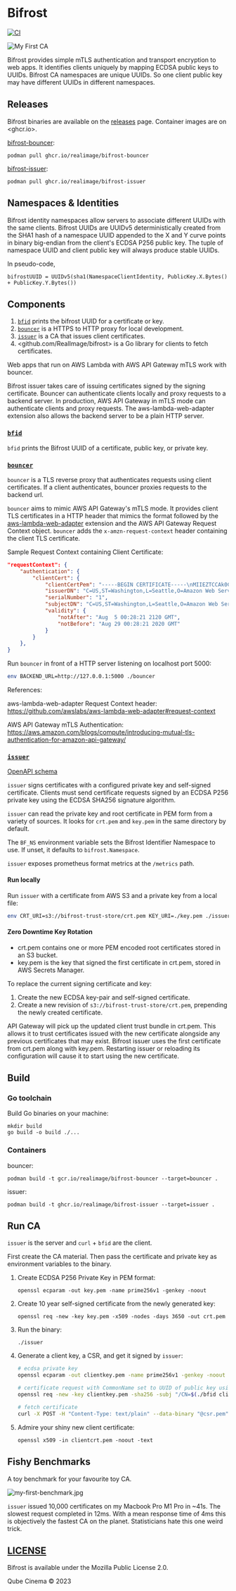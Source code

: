# Bifrost

[![CI](https://github.com/RealImage/bifrost/actions/workflows/ci.yml/badge.svg)](https://github.com/RealImage/bifrost/actions/workflows/ci.yml)

![My First CA](docs/my-first-ca.jpg)

Bifrost provides simple mTLS authentication and transport encryption to web apps.
It identifies clients uniquely by mapping ECDSA public keys to UUIDs.
Bifrost CA namespaces are unique UUIDs. So one client public key may have
different UUIDs in different namespaces.

## Releases

Bifrost binaries are available on the [releases](https://github.com/RealImage/bifrost/releases)
page.
Container images are on <ghcr.io>.

[bifrost-bouncer](ghcr.io/realimage/bifrost-bouncer):

```console
podman pull ghcr.io/realimage/bifrost-bouncer
```

[bifrost-issuer](ghcr.io/realimage/bifrost-issuer):

```console
podman pull ghcr.io/realimage/bifrost-issuer
```

## Namespaces & Identities

Bifrost identity namespaces allow servers to associate different UUIDs with the
same clients.
Bifrost UUIDs are UUIDv5 deterministically created from the SHA1 hash
of a namespace UUID appended to the X and Y curve points in binary big-endian
from the client's ECDSA P256 public key.
The tuple of namespace UUID and client public key will always produce stable UUIDs.

In pseudo-code,

`bifrostUUID = UUIDv5(sha1(NamespaceClientIdentity, PublicKey.X.Bytes() + PublicKey.Y.Bytes())`

## Components

1. [`bfid`](#bfid) prints the bifrost UUID for a certificate or key.
2. [`bouncer`](#bouncer) is a HTTPS to HTTP proxy for local development.
3. [`issuer`](#issuer) is a CA that issues client certificates.
4. <github.com/RealImage/bifrost> is a Go library for clients to fetch certificates.

Web apps that run on AWS Lambda with AWS API Gateway mTLS work with bouncer.

Bifrost issuer takes care of issuing certificates signed by the signing certificate.
Bouncer can authenticate clients locally and proxy requests to a backend server.
In production, AWS API Gateway in mTLS mode can authenticate clients and proxy requests.
The aws-lambda-web-adapter extension also allows the backend server to be a
plain HTTP server.

### [`bfid`](cmd/bfid)

`bfid` prints the Bifrost UUID of a certificate, public key, or private key.

### [`bouncer`](cmd/bouncer)

`bouncer` is a TLS reverse proxy that authenticates requests using client certificates.
If a client authenticates, bouncer proxies requests to the backend url.

`bouncer` aims to mimic AWS API Gateway's mTLS mode.
It provides client TLS certificates in a HTTP header that mimics the format
followed by the [aws-lambda-web-adapter](https://github.com/awslabs/aws-lambda-web-adapter)
extension and the AWS API Gateway Request Context object.
`bouncer` adds the `x-amzn-request-context` header containing the client TLS certificate.

Sample Request Context containing Client Certificate:

```json
"requestContext": {
    "authentication": {
        "clientCert": {
            "clientCertPem": "-----BEGIN CERTIFICATE-----\nMIIEZTCCAk0CAQEwDQ...",
            "issuerDN": "C=US,ST=Washington,L=Seattle,O=Amazon Web Services,OU=Security,CN=My Private CA",
            "serialNumber": "1",
            "subjectDN": "C=US,ST=Washington,L=Seattle,O=Amazon Web Services,OU=Security,CN=My Client",
            "validity": {
                "notAfter": "Aug  5 00:28:21 2120 GMT",
                "notBefore": "Aug 29 00:28:21 2020 GMT"
            }
        }
    },
}
```

Run `bouncer` in front of a HTTP server listening on localhost port 5000:

```bash
env BACKEND_URL=http://127.0.0.1:5000 ./bouncer
```

References:

aws-lambda-web-adapter Request Context header: <https://github.com/awslabs/aws-lambda-web-adapter#request-context>

AWS API Gateway mTLS Authentication: <https://aws.amazon.com/blogs/compute/introducing-mutual-tls-authentication-for-amazon-api-gateway/>

### [`issuer`](cmd/issuer)

[OpenAPI schema](docs/issuer/openapi.yml)

`issuer` signs certificates with a configured private key and self-signed certificate.
Clients must send certificate requests signed by an ECDSA P256 private key
using the ECDSA SHA256 signature algorithm.

`issuer` can read the private key and root certificate in PEM form from a variety
of sources. It looks for `crt.pem` and `key.pem` in the same directory by default.

The `BF_NS` environment variable sets the Bifrost Identifier Namespace to use.
If unset, it defaults to `bifrost.Namespace`.

`issuer` exposes prometheus format metrics at the `/metrics` path.

#### Run locally

Run `issuer` with a certificate from AWS S3 and a private key from a local file:

```bash
env CRT_URI=s3://bifrost-trust-store/crt.pem KEY_URI=./key.pem ./issuer
```

#### Zero Downtime Key Rotation

- crt.pem contains one or more PEM encoded root certificates stored in an S3 bucket.
- key.pem is the key that signed the first certificate in crt.pem, stored in AWS
  Secrets Manager.

To replace the current signing certificate and key:

1. Create the new ECDSA key-pair and self-signed certificate.
2. Create a new revision of `s3://bifrost-trust-store/crt.pem`, prepending the
   newly created certificate.

API Gateway will pick up the updated client trust bundle in crt.pem.
This allows it to trust certificates issued with the new certificate
alongside any previous certificates that may exist.
Bifrost issuer uses the first certificate from crt.pem along with key.pem.
Restarting issuer or reloading its configuration will cause it to start
using the new certificate.

## Build

### Go toolchain

Build Go binaries on your machine:

```console
mkdir build
go build -o build ./...
```

### Containers

bouncer:

```console
podman build -t gcr.io/realimage/bifrost-bouncer --target=bouncer .
```

issuer:

```console
podman build -t ghcr.io/realimage/bifrost-issuer --target=issuer .
```

## Run CA

`issuer` is the server and `curl` + `bfid` are the client.

First create the CA material.
Then pass the certificate and private key as environment variables to the binary.

1. Create ECDSA P256 Private Key in PEM format:

    `openssl ecparam -out key.pem -name prime256v1 -genkey -noout`

2. Create 10 year self-signed certificate from the newly generated key:

    `openssl req -new -key key.pem -x509 -nodes -days 3650 -out crt.pem`

3. Run the binary:

    `./issuer`

4. Generate a client key, a CSR, and get it signed by `issuer`:

    ```bash
    # ecdsa private key
    openssl ecparam -out clientkey.pem -name prime256v1 -genkey -noout

    # certificate request with CommonName set to UUID of public key using `bfid`
    openssl req -new -key clientkey.pem -sha256 -subj "/CN=$(./bfid clientkey.pem)" -out csr.pem

    # fetch certificate
    curl -X POST -H "Content-Type: text/plain" --data-binary "@csr.pem" localhost:8888/issue >clientcrt.pem
    ```

5. Admire your shiny new client certificate:

    `openssl x509 -in clientcrt.pem -noout -text`

## Fishy Benchmarks

A toy benchmark for your favourite toy CA.

![my-first-benchmark.jpg](docs/my-first-benchmark%20(ca).jpg)

`issuer` issued 10,000 certificates on my Macbook Pro M1 Pro in ~41s.
The slowest request completed in 12ms.
With a mean response time of 4ms this is objectively the fastest CA on the planet.
Statisticians hate this one weird trick.

## [LICENSE](LICENSE)

Bifrost is available under the Mozilla Public License 2.0.

Qube Cinema © 2023
